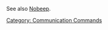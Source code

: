 See also [Nobeep](Nobeep.md "wikilink").

[Category: Communication
Commands](Category:_Communication_Commands "wikilink")
